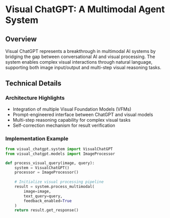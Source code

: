 # Visual ChatGPT: A Multimodal Agent System

## Overview
Visual ChatGPT represents a breakthrough in multimodal AI systems by bridging the gap between conversational AI and visual processing. The system enables complex visual interactions through natural language, supporting both image input/output and multi-step visual reasoning tasks.

## Technical Details

### Architecture Highlights
- Integration of multiple Visual Foundation Models (VFMs)
- Prompt-engineered interface between ChatGPT and visual models
- Multi-step reasoning capability for complex visual tasks
- Self-correction mechanism for result verification

### Implementation Example
```python
from visual_chatgpt.system import VisualChatGPT
from visual_chatgpt.models import ImageProcessor

def process_visual_query(image, query):
    system = VisualChatGPT()
    processor = ImageProcessor()
    
    # Initialize visual processing pipeline
    result = system.process_multimodal(
        image=image,
        text_query=query,
        feedback_enabled=True
    )
    return result.get_response()
